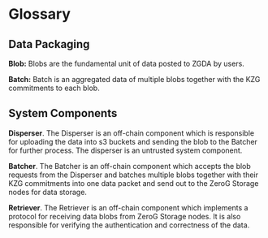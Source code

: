 # Glossary

## Data Packaging

**Blob:** Blobs are the fundamental unit of data posted to ZGDA by users.

**Batch:** Batch is an aggregated data of multiple blobs together with the KZG commitments to each blob.

## System Components

**Disperser**. The Disperser is an off-chain component which is responsible for uploading the data into s3 buckets and sending the blob to the Batcher for further process. The disperser is an untrusted system component.

**Batcher**. The Batcher is an off-chain component which accepts the blob requests from the Disperser and batches multiple blobs together with their KZG commitments into one data packet and send out to the ZeroG Storage nodes for data storage.

**Retriever**. The Retriever is an off-chain component which implements a protocol for receiving data blobs from ZeroG Storage nodes. It is also responsible for verifying the authentication and correctness of the data.

